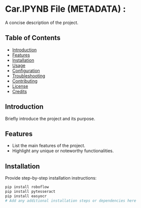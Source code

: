 # Car.IPYNB File (METADATA) :

A concise description of the project.

## Table of Contents

- [Introduction](#introduction)
- [Features](#features)
- [Installation](#installation)
- [Usage](#usage)
- [Configuration](#configuration)
- [Troubleshooting](#troubleshooting)
- [Contributing](#contributing)
- [License](#license)
- [Credits](#credits)

## Introduction

Briefly introduce the project and its purpose.

## Features

- List the main features of the project.
- Highlight any unique or noteworthy functionalities.

## Installation

Provide step-by-step installation instructions:

```bash
pip install roboflow
pip install pytesseract
pip install easyocr
# Add any additional installation steps or dependencies here
